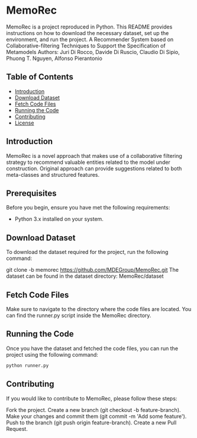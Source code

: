 # MemoRec

MemoRec is a project reproduced in Python. This README provides instructions on how to download the necessary dataset, set up the environment, and run the project.
A Recommender System based on Collaborative-filtering Techniques to Support the Specification of Metamodels
Authors: Juri Di Rocco, Davide Di Ruscio, Claudio Di Sipio, Phuong T. Nguyen, Alfonso Pierantonio

## Table of Contents

- [Introduction](#introduction)
- [Download Dataset](#download-dataset)
- [Fetch Code Files](#fetch-code-files)
- [Running the Code](#running-the-code)
- [Contributing](#contributing)
- [License](#license)

## Introduction
MemoRec is a novel approach that makes use of a collaborative filtering strategy to recommend valuable entities related to the model under construction. Original approach can provide suggestions related to both meta-classes and structured features.

## Prerequisites

Before you begin, ensure you have met the following requirements:

- Python 3.x installed on your system.

## Download Dataset
To download the dataset required for the project, run the following command:

git clone -b memorec https://github.com/MDEGroup/MemoRec.git
The dataset can be found in the dataset directory:
MemoRec/dataset

## Fetch Code Files
Make sure to navigate to the directory where the code files are located. You can find the runner.py script inside the MemoRec directory.

## Running the Code
Once you have the dataset and fetched the code files, you can run the project using the following command:
```bash
python runner.py
```

## Contributing
If you would like to contribute to MemoRec, please follow these steps:

Fork the project.
Create a new branch (git checkout -b feature-branch).
Make your changes and commit them (git commit -m 'Add some feature').
Push to the branch (git push origin feature-branch).
Create a new Pull Request.
